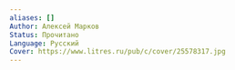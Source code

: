 ```yaml
---
aliases: []
Author: Алексей Марков
Status: Прочитано
Language: Русский
Cover: https://www.litres.ru/pub/c/cover/25578317.jpg
---
```

